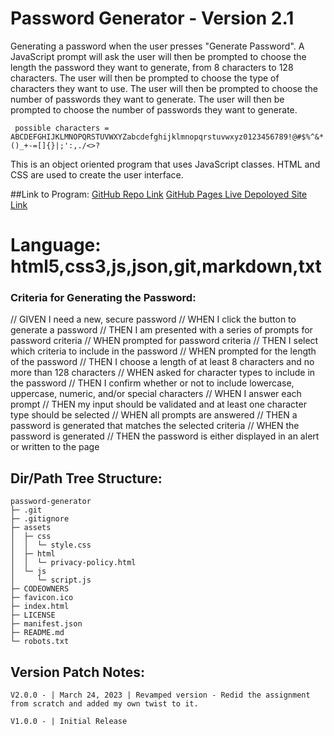 # Password Generator - Version 2.1

Generating a password when the user presses "Generate Password". A JavaScript prompt will ask the user will then be prompted to choose the length the password they want to generate, from 8 characters to 128 characters. The user will then be prompted to choose the type of characters they want to use. The user will then be prompted to choose the number of passwords they want to generate.
The user will then be prompted to choose the number of passwords they want to generate.

```
 possible characters = ABCDEFGHIJKLMNOPQRSTUVWXYZabcdefghijklmnopqrstuvwxyz0123456789!@#$%^&*()_+-=[]{}|;':,./<>?
```

This is an object oriented program that uses JavaScript classes.
HTML and CSS are used to create the user interface.

##Link to Program:
[GitHub Repo Link](https://github.com/Niksharpkings/password-generator)
[GitHub Pages Live Depoloyed Site Link](https://niksharpkings.github.io/password-generator/)
# Language: html5,css3,js,json,git,markdown,txt


### Criteria for Generating the Password:

// GIVEN I need a new, secure password
// WHEN I click the button to generate a password
// THEN I am presented with a series of prompts for password criteria
// WHEN prompted for password criteria
// THEN I select which criteria to include in the password
// WHEN prompted for the length of the password
// THEN I choose a length of at least 8 characters and no more than 128 characters
// WHEN asked for character types to include in the password
// THEN I confirm whether or not to include lowercase, uppercase, numeric, and/or special characters
// WHEN I answer each prompt
// THEN my input should be validated and at least one character type should be selected
// WHEN all prompts are answered
// THEN a password is generated that matches the selected criteria
// WHEN the password is generated
// THEN the password is either displayed in an alert or written to the page

## Dir/Path Tree Structure:
```
password-generator
├─ .git
├─ .gitignore
├─ assets
│  ├─ css
│  │  └─ style.css
│  ├─ html
│  │  └─ privacy-policy.html
│  └─ js
│     └─ script.js
├─ CODEOWNERS
├─ favicon.ico
├─ index.html
├─ LICENSE
├─ manifest.json
├─ README.md
└─ robots.txt

```

## Version Patch Notes:
```
V2.0.0 - | March 24, 2023 | Revamped version - Redid the assignment from scratch and added my own twist to it.

V1.0.0 - | Initial Release
```
